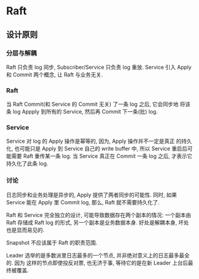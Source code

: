 # Raft

## 设计原则

### 分层与解耦

Raft 只负责 log 同步, Subscriber/Service 只负责 log 重放. Service
引入 Apply 和 Commit 两个概念, 让 Raft 与业务无关.

### Raft

当 Raft Commit(和 Service 的 Commit 无关) 了一条 log 之后, 它会同步地
将该条 log Appply 到所有的 Service, 然后再 Commit 下一条(批) log.

### Service

Service 对 log 的 Apply 操作是幂等的, 因为, Apply 操作并不一定是真正
的持久化, 也可能只是 Apply 到 Service 自己的 write buffer 中, 所以
Service 重启后可能需要 Raft 重传某一条 log. 当 Service 真正在 Commit
一条 log 之后, 才表示它持久化了此条 log.

### 讨论

日志同步和业务处理是异步的, Apply 提供了两者同步的可能性. 同时, 如果 Service
能在 Apply 里 Commit log, 那么, Raft 就不需要持久化了.

Raft 和 Service 完全独立的设计, 可能导致数据存在两个副本的情况: 一个副本由
Raft 存储成 Raft log 的形式, 另一个副本是业务数据本身. 好处是解耦本身, 坏处
也是显而易见的.

Snapshot 不应该属于 Raft 的职责范围.

Leader 选举的是多数派里日志最多的一个节点, 并非绝对意义上的日志最多最全的. 因为
这样的节点即使投反对票, 也无济于事, 等待它的是在新 Leader 上台后最终被覆盖.
